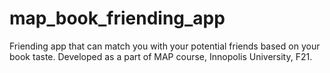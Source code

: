 # map_book_friending_app
Friending app that can match you with your potential friends based on your book taste. Developed as a part of MAP course, Innopolis University, F21.
